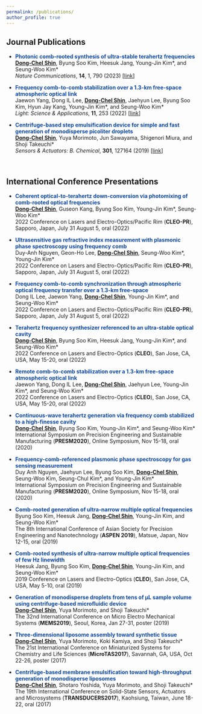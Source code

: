 ```yaml
---
permalink: /publications/
author_profile: true
---  
```

<h2>Journal Publications</h2>

- <b><span style="color: #0D47A1">Photonic comb-rooted synthesis of ultra-stable terahertz frequencies</span></b><br>
<u><b>Dong-Chel Shin</b></u>, Byung Soo Kim, Heesuk Jang, Young-Jin Kim\*, and Seung-Woo Kim\* <br>
<i>Nature Communications</i>, <b>14</b>, 1, 790 (2023) [[link](https://www.nature.com/articles/s41467-023-36507-y)]

- <b><span style="color: #0D47A1">Frequency comb-to-comb stabilization over a 1.3-km free-space atmospheric optical link</span></b><br>
Jaewon Yang, Dong IL Lee, <u><b>Dong-Chel Shin</b></u>, Jaehyun Lee, Byung Soo Kim, Hyun Jay Kang, Young-Jin Kim\*, and Seung-Woo Kim\* <br>
<i>Light: Science & Applications</i>, <b>11</b>, 253 (2022) [[link](https://www.nature.com/articles/s41377-022-00940-3)]

- <b><span style="color: #0D47A1">Centrifuge-based step emulsification device for simple and fast generation of monodisperse picoliter droplets</span></b><br>
<u><b>Dong-Chel Shin</b></u>, Yuya Morimoto, Jun Sawayama, Shigenori Miura, and Shoji Takeuchi* <br> 
<i>Sensors & Actuators: B. Chemical</i>, <b>301</b>, 127164 (2019) [[link](https://www.sciencedirect.com/science/article/pii/S0925400519313632)]

<br>

<h2>International Conference Presentations</h2>

- <b><span style="color: #0D47A1">Coherent optical-to-terahertz down-conversion via photomixing of comb-rooted optical frequencies</span></b><br>
   <u><b>Dong-Chel Shin</b></u>, Guseon Kang, Byung Soo Kim, Young-Jin Kim\*, Seung-Woo Kim\* <br>
   2022 Conference on Lasers and Electro-Optics/Pacific Rim (<b>CLEO-PR</b>), Sapporo, Japan, July 31 August 5, oral (2022)<br>
   
- <b><span style="color: #0D47A1">Ultrasensitive gas refractive index measurement with plasmonic phase spectroscopy using frequency comb</span></b><br>
   Duy-Anh Nguyen, Geon-Ho Lee, <u><b>Dong-Chel Shin</b></u>, Seung-Woo Kim\*, Young-Jin Kim\* <br>
   2022 Conference on Lasers and Electro-Optics/Pacific Rim (<b>CLEO-PR</b>), Sapporo, Japan, July 31 August 5, oral (2022)<br>
   
- <b><span style="color: #0D47A1">Frequency comb-to-comb synchronization through atmospheric optical frequency transfer over a 1.3-km free-space</span></b><br>
   Dong IL Lee, Jaewon Yang, <u><b>Dong-Chel Shin</b></u>, Young-Jin Kim\*, and Seung-Woo Kim\* <br>
   2022 Conference on Lasers and Electro-Optics/Pacific Rim (<b>CLEO-PR</b>), Sapporo, Japan, July 31 August 5, oral (2022)<br>
   
- <b><span style="color: #0D47A1">Terahertz frequency synthesizer referenced to an ultra-stable optical cavity</span></b><br>
   <u><b>Dong-Chel Shin</b></u>, Byung Soo Kim, Heesuk Jang, Young-Jin Kim\*, and Seung-Woo Kim\* <br>
   2022 Conference on Lasers and Electro-Optics (<b>CLEO</b>), San Jose, CA, USA, May 15-20, oral (2022)<br>
   
- <b><span style="color: #0D47A1">Remote comb-to-comb stabilization over a 1.3-km free-space atmospheric optical link</span></b><br>
   Jaewon Yang, Dong IL Lee, <u><b>Dong-Chel Shin</b></u>, Jaehyun Lee, Young-Jin Kim\*, and Seung-Woo Kim\* <br>
   2022 Conference on Lasers and Electro-Optics (<b>CLEO</b>), San Jose, CA, USA, May 15-20, oral (2022)<br>
   
- <b><span style="color: #0D47A1">Continuous-wave terahertz generation via frequency comb stabilized to a high-finesse cavity</span></b><br>
   <u><b>Dong-Chel Shin</b></u>, Byung Soo Kim, Young-Jin Kim\*, and Seung-Woo Kim\*<br>
   International Symposium on Precision Engineering and Sustainable Manufacturing (<b>PRESM2020</b>), Online Symposium, Nov 15-18, oral (2020)<br>

- <b><span style="color: #0D47A1">Frequency-comb-referenced plasmonic phase spectroscopy for gas sensing measurement</span></b><br>
   Duy Anh Nguyen, Jaehyun Lee, Byung Soo Kim, <u><b>Dong-Chel Shin</b></u>, Seung-Woo Kim, Seung-Chul Kim\*, and Young-Jin Kim\*<br>
   International Symposium on Precision Engineering and Sustainable Manufacturing (<b>PRESM2020</b>), Online Symposium, Nov 15-18, oral (2020)<br>

- <b><span style="color: #0D47A1">Comb-rooted generation of ultra-narrow multiple optical frequencies</span></b><br>
   Byung Soo Kim, Heesuk Jang, <u><b>Dong-Chel Shin</b></u>, Young-Jin Kim, and Seung-Woo Kim*<br>
   The 8th International Conference of Asian Society for Precision Engineering and Nanotechnology (<b>ASPEN 2019</b>), Matsue, Japan, Nov 12-15, oral (2019)<br>

- <b><span style="color: #0D47A1">Comb-rooted synthesis of ultra-narrow multiple optical frequencies of few Hz linewidth</span></b><br>
   Heesuk Jang, Byung Soo Kim, <u><b>Dong-Chel Shin</b></u>, Young-Jin Kim, and Seung-Woo Kim*<br>
   2019 Conference on Lasers and Electro-Optics (<b>CLEO</b>), San Jose, CA, USA, May 5-10, oral (2019)<br>

- <b><span style="color: #0D47A1">Generation of monodisperse droplets from tens of μL sample volume using centrifuge-based microfluidic device</span></b><br>
   <u><b>Dong-Chel Shin</b></u>, Yuya Morimoto, and Shoji Takeuchi*<br>
   The 32nd International Conference on Micro Electro Mechanical Systems (<b>MEMS2019</b>), Seoul, Korea, Jan 27-31, poster (2019)<br>

- <b><span style="color: #0D47A1">Three-dimensional liposome assembly toward synthetic tissue</span></b><br>
   <u><b>Dong-Chel Shin</b></u>, Yuya Morimoto, Koki Kamiya, and Shoji Takeuchi*<br>
   The 21st International Conference on Miniaturized Systems for Chemistry and Life Sciences (<b>MicroTAS2017</b>), Savannah, GA, USA, Oct 22-26, poster (2017)<br>

- <b><span style="color: #0D47A1">Centrifuge-based membrane emulsification toward high-throughput generation of monodisperse liposomes</span></b><br>
   <u><b>Dong-Chel Shin</b></u>, Shotaro Yoshida, Yuya Morimoto, and Shoji Takeuchi*<br>
   The 19th International Conference on Solid-State Sensors, Actuators and Microsystems (<b>TRANSDUCERS2017</b>), Kaohsiung, Taiwan, June 18-22, oral (2017)<br>

